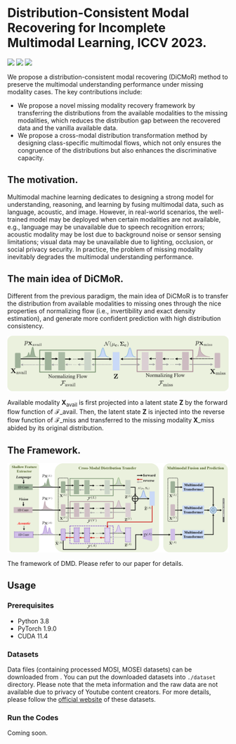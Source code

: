 # Distribution-Consistent Modal Recovering for Incomplete Multimodal Learning, ICCV 2023.

![](https://img.shields.io/badge/Platform-PyTorch-blue)
![](https://img.shields.io/badge/Language-Python-{green}.svg)
![](https://img.shields.io/npm/l/express.svg)

We propose a distribution-consistent modal recovering (DiCMoR) method to preserve the multimodal understanding performance under missing modality cases. The key contributions include:
- We propose a novel missing modality recovery framework by transferring the distributions from the available modalities to the missing modalities, which reduces the distribution gap between the recovered data and the vanilla available data.
- We propose a cross-modal distribution transformation method by designing class-specific multimodal flows, which not only ensures the congruence of the distributions but also enhances the discriminative capacity.

## The motivation.
Multimodal machine learning dedicates to designing a strong model for understanding, reasoning, and learning by fusing multimodal data, such as language, acoustic, and image. However, in real-world scenarios, the well-trained model may be deployed when certain modalities are not available, e.g., language may be unavailable due to speech recognition errors; acoustic modality may be lost due to background noise or sensor sensing limitations; visual data may be unavailable due to lighting, occlusion, or social privacy security. In practice, the problem of missing modality inevitably degrades the multimodal understanding performance.

## The main idea of DiCMoR.

Different from the previous paradigm, the main idea of DiCMoR is to transfer the distribution from available modalities to missing ones through the nice properties of normalizing flow (i.e., invertibility and exact density estimation), and generate more confident prediction with high distribution consistency.

![](main_idea.png)

Available modality $\mathbf{X}_{\text{avail}}$ is first projected into a latent state $\mathbf{Z}$ by the forward flow function of $\mathcal{F}\_{\text{avail}}$. Then, the latent state $\mathbf{Z}$ is injected into the reverse flow function of $\mathcal{F}\_{\text{miss}}$ and transferred to the missing modality $\mathbf{X}\_{\text{miss}}$ abided by its original distribution.

## The Framework.

![](figure2.png)

The framework of DMD. Please refer to our paper for details.

## Usage

### Prerequisites
- Python 3.8
- PyTorch 1.9.0
- CUDA 11.4

### Datasets
Data files (containing processed MOSI, MOSEI datasets) can be downloaded from . 
You can put the downloaded datasets into `./dataset` directory.
Please note that the meta information and the raw data are not available due to privacy of Youtube content creators. For more details, please follow the [official website](https://github.com/A2Zadeh/CMU-MultimodalSDK) of these datasets.

### Run the Codes

Coming soon.

